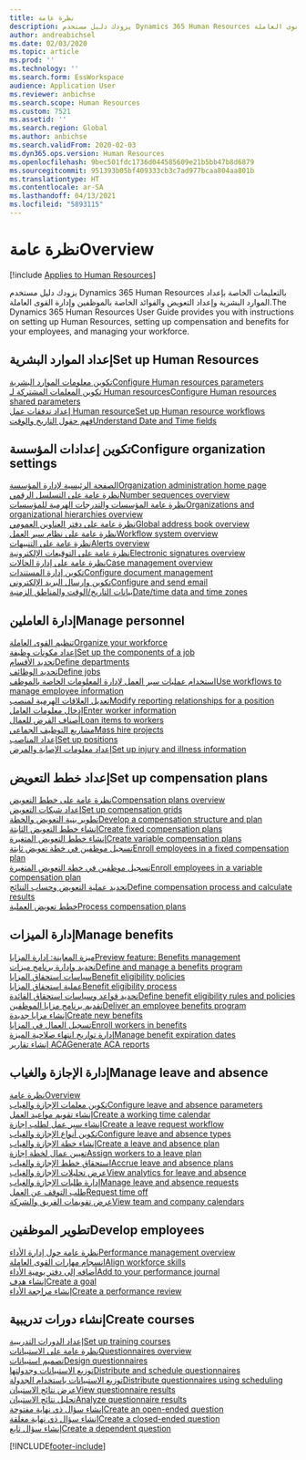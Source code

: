 ```yaml
---
title: نظرة عامة
description: يزودك دليل مستخدم Dynamics 365 Human Resources بالتعليمات الخاصة بإعداد الموارد البشرية وإعداد التعويض والفوائد الخاصة بالموظفين وإدارة القوى العاملة.
author: andreabichsel
ms.date: 02/03/2020
ms.topic: article
ms.prod: ''
ms.technology: ''
ms.search.form: EssWorkspace
audience: Application User
ms.reviewer: anbichse
ms.search.scope: Human Resources
ms.custom: 7521
ms.assetid: ''
ms.search.region: Global
ms.author: anbichse
ms.search.validFrom: 2020-02-03
ms.dyn365.ops.version: Human Resources
ms.openlocfilehash: 9bec501fdc1736d044585609e21b5bb47b8d6879
ms.sourcegitcommit: 951393b05bf409333cb3c7ad977bcaa804aa801b
ms.translationtype: HT
ms.contentlocale: ar-SA
ms.lasthandoff: 04/13/2021
ms.locfileid: "5893115"
---
```

# <a name="overview"></a><span data-ttu-id="512d5-103">نظرة عامة</span><span class="sxs-lookup"><span data-stu-id="512d5-103">Overview</span></span>

[!include [Applies to Human Resources](../includes/applies-to-hr.md)]

<span data-ttu-id="512d5-104">يزودك دليل مستخدم Dynamics 365 Human Resources بالتعليمات الخاصة بإعداد الموارد البشرية وإعداد التعويض والفوائد الخاصة بالموظفين وإدارة القوى العاملة.</span><span class="sxs-lookup"><span data-stu-id="512d5-104">The Dynamics 365 Human Resources User Guide provides you with instructions on setting up Human Resources, setting up compensation and benefits for your employees, and managing your workforce.</span></span>

## <a name="set-up-human-resources"></a><span data-ttu-id="512d5-105">إعداد الموارد البشرية</span><span class="sxs-lookup"><span data-stu-id="512d5-105">Set up Human Resources</span></span>

[<span data-ttu-id="512d5-106">تكوين معلومات الموارد البشرية</span><span class="sxs-lookup"><span data-stu-id="512d5-106">Configure Human resources parameters</span></span>](hr-setup-parameters.md)</br>
[<span data-ttu-id="512d5-107">تكوين المعلمات المشتركة لـ Human resources</span><span class="sxs-lookup"><span data-stu-id="512d5-107">Configure Human resources shared parameters</span></span>](hr-setup-shared-parameters.md)</br>
[<span data-ttu-id="512d5-108">إعداد تدفقات عمل Human resource</span><span class="sxs-lookup"><span data-stu-id="512d5-108">Set up Human resource workflows</span></span>](./hr-workflow-manage-employee-information.md)</br>
[<span data-ttu-id="512d5-109">فهم حقول التاريخ والوقت</span><span class="sxs-lookup"><span data-stu-id="512d5-109">Understand Date and Time fields</span></span>](hr-setup-date-time-fields.md)</br>

## <a name="configure-organization-settings"></a><span data-ttu-id="512d5-110">تكوين إعدادات المؤسسة</span><span class="sxs-lookup"><span data-stu-id="512d5-110">Configure organization settings</span></span>

[<span data-ttu-id="512d5-111">الصفحة الرئيسية لإدارة المؤسسة</span><span class="sxs-lookup"><span data-stu-id="512d5-111">Organization administration home page</span></span>](../fin-ops-core/fin-ops/organization-administration/organization-administration-home-page.md?toc=/dynamics365/human-resources/toc.json)</br>
[<span data-ttu-id="512d5-112">نظرة عامة على التسلسل الرقمي</span><span class="sxs-lookup"><span data-stu-id="512d5-112">Number sequences overview</span></span>](../fin-ops-core/fin-ops/organization-administration/number-sequence-overview.md?toc=/dynamics365/human-resources/toc.json)</br>
[<span data-ttu-id="512d5-113">نظرة عامة المؤسسات والتدرجات الهرمية للمؤسسات</span><span class="sxs-lookup"><span data-stu-id="512d5-113">Organizations and organizational hierarchies overview</span></span>](../fin-ops-core/fin-ops/organization-administration/organizations-organizational-hierarchies.md?toc=/dynamics365/human-resources/toc.json)</br>
[<span data-ttu-id="512d5-114">نظرة عامة على دفتر العناوين العمومي</span><span class="sxs-lookup"><span data-stu-id="512d5-114">Global address book overview</span></span>](../fin-ops-core/fin-ops/organization-administration/overview-global-address-book.md?toc=/dynamics365/human-resources/toc.json)</br>
[<span data-ttu-id="512d5-115">نظرة عامة على نظام سير العمل</span><span class="sxs-lookup"><span data-stu-id="512d5-115">Workflow system overview</span></span>](../fin-ops-core/fin-ops/organization-administration/overview-workflow-system.md?toc=/dynamics365/human-resources/toc.json)</br>
[<span data-ttu-id="512d5-116">نظرة عامة على التنبيهات</span><span class="sxs-lookup"><span data-stu-id="512d5-116">Alerts overview</span></span>](../fin-ops-core/fin-ops/get-started/alerts-overview.md?toc=/dynamics365/human-resources/toc.json)</br>
[<span data-ttu-id="512d5-117">نظرة عامة على التوقيعات الإلكترونية</span><span class="sxs-lookup"><span data-stu-id="512d5-117">Electronic signatures overview</span></span>](../fin-ops-core/fin-ops/organization-administration/electronic-signature-overview.md?toc=/dynamics365/human-resources/toc.json)</br>
[<span data-ttu-id="512d5-118">نظرة عامة على إدارة الحالات</span><span class="sxs-lookup"><span data-stu-id="512d5-118">Case management overview</span></span>](../fin-ops-core/fin-ops/organization-administration/cases.md?toc=/dynamics365/human-resources/toc.json)</br>
[<span data-ttu-id="512d5-119">تكوين إدارة المستندات</span><span class="sxs-lookup"><span data-stu-id="512d5-119">Configure document management</span></span>](../fin-ops-core/fin-ops/organization-administration/configure-document-management.md?toc=/dynamics365/human-resources/toc.json)</br>
[<span data-ttu-id="512d5-120">تكوين وإرسال البريد الإلكتروني</span><span class="sxs-lookup"><span data-stu-id="512d5-120">Configure and send email</span></span>](../fin-ops-core/fin-ops/organization-administration/configure-email.md?toc=/dynamics365/human-resources/toc.json)</br>
[<span data-ttu-id="512d5-121">بيانات التاريخ/الوقت والمناطق الزمنية</span><span class="sxs-lookup"><span data-stu-id="512d5-121">Date/time data and time zones</span></span>](../fin-ops-core/fin-ops/organization-administration/date-time-zones.md?toc=/dynamics365/human-resources/toc.json)</br>

## <a name="manage-personnel"></a><span data-ttu-id="512d5-122">إدارة العاملين</span><span class="sxs-lookup"><span data-stu-id="512d5-122">Manage personnel</span></span>

[<span data-ttu-id="512d5-123">تنظيم القوى العاملة</span><span class="sxs-lookup"><span data-stu-id="512d5-123">Organize your workforce</span></span>](hr-personnel-departments-jobs-positions.md)</br>
[<span data-ttu-id="512d5-124">إعداد مكونات وظيفة</span><span class="sxs-lookup"><span data-stu-id="512d5-124">Set up the components of a job</span></span>](hr-personnel-jobs.md)</br>
[<span data-ttu-id="512d5-125">تحديد الأقسام</span><span class="sxs-lookup"><span data-stu-id="512d5-125">Define departments</span></span>](hr-personnel-define-departments.md)</br>
[<span data-ttu-id="512d5-126">تحديد الوظائف</span><span class="sxs-lookup"><span data-stu-id="512d5-126">Define jobs</span></span>](hr-personnel-define-jobs.md)</br>
[<span data-ttu-id="512d5-127">استخدام عمليات سير العمل لإدارة المعلومات الخاصة بالموظف</span><span class="sxs-lookup"><span data-stu-id="512d5-127">Use workflows to manage employee information</span></span>](hr-workflow-manage-employee-information.md)</br>
[<span data-ttu-id="512d5-128">تعديل العلاقات الهرمية لمنصب</span><span class="sxs-lookup"><span data-stu-id="512d5-128">Modify reporting relationships for a position</span></span>](hr-personnel-modify-reporting-relationships-position.md)</br>
[<span data-ttu-id="512d5-129">إدخال معلومات العامل</span><span class="sxs-lookup"><span data-stu-id="512d5-129">Enter worker information</span></span>](hr-personnel-enter-worker-information.md)</br>
[<span data-ttu-id="512d5-130">أصناف القرض للعمال</span><span class="sxs-lookup"><span data-stu-id="512d5-130">Loan items to workers</span></span>](hr-personnel-loan-item-worker.md)</br>
[<span data-ttu-id="512d5-131">مشاريع التوظيف الجماعي</span><span class="sxs-lookup"><span data-stu-id="512d5-131">Mass hire projects</span></span>](hr-personnel-mass-hire-projects.md)</br>
[<span data-ttu-id="512d5-132">إعداد المناصب</span><span class="sxs-lookup"><span data-stu-id="512d5-132">Set up positions</span></span>](hr-personnel-set-up-positions.md)</br>
[<span data-ttu-id="512d5-133">إعداد معلومات الإصابة والمرض</span><span class="sxs-lookup"><span data-stu-id="512d5-133">Set up injury and illness information</span></span>](hr-personnel-set-up-injury-illness-information.md)</br>

## <a name="set-up-compensation-plans"></a><span data-ttu-id="512d5-134">إعداد خطط التعويض</span><span class="sxs-lookup"><span data-stu-id="512d5-134">Set up compensation plans</span></span>

[<span data-ttu-id="512d5-135">نظرة عامة على خطط التعويض</span><span class="sxs-lookup"><span data-stu-id="512d5-135">Compensation plans overview</span></span>](hr-compensation-overview.md)</br>
[<span data-ttu-id="512d5-136">إعداد شبكات التعويض</span><span class="sxs-lookup"><span data-stu-id="512d5-136">Set up compensation grids</span></span>](hr-compensation-grids.md)</br>
[<span data-ttu-id="512d5-137">تطوير بنية التعويض والخطة</span><span class="sxs-lookup"><span data-stu-id="512d5-137">Develop a compensation structure and plan</span></span>](hr-compensation-structure.md)</br>
[<span data-ttu-id="512d5-138">إنشاء خطط التعويض الثابتة</span><span class="sxs-lookup"><span data-stu-id="512d5-138">Create fixed compensation plans</span></span>](hr-compensation-fixed-plans.md)</br>
[<span data-ttu-id="512d5-139">إنشاء خطط التعويض المتغيرة</span><span class="sxs-lookup"><span data-stu-id="512d5-139">Create variable compensation plans</span></span>](hr-compensation-variable-plans.md)</br>
[<span data-ttu-id="512d5-140">تسجيل موظفين في خطة تعويض ثابتة</span><span class="sxs-lookup"><span data-stu-id="512d5-140">Enroll employees in a fixed compensation plan</span></span>](hr-compensation-enroll-employees-fixed.md)</br>
[<span data-ttu-id="512d5-141">تسجيل موظفين في خطة التعويض المتغيرة</span><span class="sxs-lookup"><span data-stu-id="512d5-141">Enroll employees in a variable compensation plan</span></span>](hr-compensation-enroll-employees-variable.md)</br>
[<span data-ttu-id="512d5-142">تحديد عملية التعويض وحساب النتائج</span><span class="sxs-lookup"><span data-stu-id="512d5-142">Define compensation process and calculate results</span></span>](hr-compensation-define-process.md)</br>
[<span data-ttu-id="512d5-143">خطط تعويض العملية</span><span class="sxs-lookup"><span data-stu-id="512d5-143">Process compensation plans</span></span>](hr-compensation-process.md)</br>

## <a name="manage-benefits"></a><span data-ttu-id="512d5-144">إدارة الميزات</span><span class="sxs-lookup"><span data-stu-id="512d5-144">Manage benefits</span></span>

[<span data-ttu-id="512d5-145">ميزة المعاينة: إدارة المزايا</span><span class="sxs-lookup"><span data-stu-id="512d5-145">Preview feature: Benefits management</span></span>](hr-benefits-management-overview.md)</br>
[<span data-ttu-id="512d5-146">تحديد وإدارة برنامج ميزات</span><span class="sxs-lookup"><span data-stu-id="512d5-146">Define and manage a benefits program</span></span>](hr-benefits-manage-program.md)</br>
[<span data-ttu-id="512d5-147">سياسات استحقاق المزايا</span><span class="sxs-lookup"><span data-stu-id="512d5-147">Benefit eligibility policies</span></span>](hr-benefits-eligibility-policies.md)</br>
[<span data-ttu-id="512d5-148">عملية استحقاق المزايا</span><span class="sxs-lookup"><span data-stu-id="512d5-148">Benefit eligibility process</span></span>](hr-benefits-eligibility-process.md)</br>
[<span data-ttu-id="512d5-149">تحديد قواعد وسياسات استحقاق الفائدة</span><span class="sxs-lookup"><span data-stu-id="512d5-149">Define benefit eligibility rules and policies</span></span>](hr-benefits-define-eligibility-rules.md)</br>
[<span data-ttu-id="512d5-150">تقديم برنامج مزايا الموظفين</span><span class="sxs-lookup"><span data-stu-id="512d5-150">Deliver an employee benefits program</span></span>](hr-benefits-deliver-employee-benefits-program.md)</br>
[<span data-ttu-id="512d5-151">إنشاء مزايا جديدة</span><span class="sxs-lookup"><span data-stu-id="512d5-151">Create new benefits</span></span>](hr-benefits-create.md)</br>
[<span data-ttu-id="512d5-152">تسجيل العمال في المزايا</span><span class="sxs-lookup"><span data-stu-id="512d5-152">Enroll workers in benefits</span></span>](hr-benefits-enroll-workers.md)</br>
[<span data-ttu-id="512d5-153">إدارة تواريخ انتهاء صلاحية الميزة</span><span class="sxs-lookup"><span data-stu-id="512d5-153">Manage benefit expiration dates</span></span>](hr-benefits-expiration-dates.md)</br>
[<span data-ttu-id="512d5-154">إنشاء تقارير ACA</span><span class="sxs-lookup"><span data-stu-id="512d5-154">Generate ACA reports</span></span>](hr-benefits-aca-reports.md)</br>

## <a name="manage-leave-and-absence"></a><span data-ttu-id="512d5-155">إدارة الإجازة والغياب</span><span class="sxs-lookup"><span data-stu-id="512d5-155">Manage leave and absence</span></span>

[<span data-ttu-id="512d5-156">نظرة عامة</span><span class="sxs-lookup"><span data-stu-id="512d5-156">Overview</span></span>](hr-leave-and-absence-overview.md)</br>
[<span data-ttu-id="512d5-157">تكوين معلمات الإجازة والغياب</span><span class="sxs-lookup"><span data-stu-id="512d5-157">Configure leave and absence parameters</span></span>](hr-leave-and-absence-parameters.md)</br>
[<span data-ttu-id="512d5-158">إنشاء تقويم مواعيد العمل</span><span class="sxs-lookup"><span data-stu-id="512d5-158">Create a working time calendar</span></span>](hr-leave-and-absence-working-time-calendar.md)</br>
[<span data-ttu-id="512d5-159">إنشاء سير عمل لطلب إجازة</span><span class="sxs-lookup"><span data-stu-id="512d5-159">Create a leave request workflow</span></span>](hr-leave-and-absence-workflow.md)</br>
[<span data-ttu-id="512d5-160">تكوين أنواع الإجازة والغياب</span><span class="sxs-lookup"><span data-stu-id="512d5-160">Configure leave and absence types</span></span>](hr-leave-and-absence-types.md)</br>
[<span data-ttu-id="512d5-161">إنشاء خطة الإجازة والغياب</span><span class="sxs-lookup"><span data-stu-id="512d5-161">Create a leave and absence plan</span></span>](hr-leave-and-absence-plans.md)</br>
[<span data-ttu-id="512d5-162">تعيين عمال لخطة إجازة</span><span class="sxs-lookup"><span data-stu-id="512d5-162">Assign workers to a leave plan</span></span>](hr-leave-and-absence-enroll.md)</br>
[<span data-ttu-id="512d5-163">استحقاق خطط الإجازة والغياب</span><span class="sxs-lookup"><span data-stu-id="512d5-163">Accrue leave and absence plans</span></span>](hr-leave-and-absence-accrue.md)</br>
[<span data-ttu-id="512d5-164">عرض تحليلات الإجازة والغياب</span><span class="sxs-lookup"><span data-stu-id="512d5-164">View analytics for leave and absence</span></span>](hr-leave-and-absence-analytics.md)</br>
[<span data-ttu-id="512d5-165">إدارة طلبات الإجازة والغياب</span><span class="sxs-lookup"><span data-stu-id="512d5-165">Manage leave and absence requests</span></span>](hr-employee-self-service-manage-requests.md)</br>
[<span data-ttu-id="512d5-166">طلب التوقف عن العمل</span><span class="sxs-lookup"><span data-stu-id="512d5-166">Request time off</span></span>](hr-employee-self-service-request-time-off.md)</br>
[<span data-ttu-id="512d5-167">عرض تقويمات الفريق والشركة</span><span class="sxs-lookup"><span data-stu-id="512d5-167">View team and company calendars</span></span>](hr-employee-self-service-calendar.md)</br>

## <a name="develop-employees"></a><span data-ttu-id="512d5-168">تطوير الموظفين</span><span class="sxs-lookup"><span data-stu-id="512d5-168">Develop employees</span></span>

[<span data-ttu-id="512d5-169">نظرة عامة حول إدارة الأداء</span><span class="sxs-lookup"><span data-stu-id="512d5-169">Performance management overview</span></span>](hr-develop-performance-management-overview.md)</br>
[<span data-ttu-id="512d5-170">انسجام مهارات القوى العاملة</span><span class="sxs-lookup"><span data-stu-id="512d5-170">Align workforce skills</span></span>](hr-develop-skills.md)</br>
[<span data-ttu-id="512d5-171">أضافه إلى دفتر يومية الأداء</span><span class="sxs-lookup"><span data-stu-id="512d5-171">Add to your performance journal</span></span>](hr-develop-add-performance-journal.md)</br>
[<span data-ttu-id="512d5-172">إنشاء هدف</span><span class="sxs-lookup"><span data-stu-id="512d5-172">Create a goal</span></span>](hr-develop-create-goal.md)</br>
[<span data-ttu-id="512d5-173">إنشاء مراجعة الأداء</span><span class="sxs-lookup"><span data-stu-id="512d5-173">Create a performance review</span></span>](hr-develop-create-performance-review.md)</br>

## <a name="create-courses"></a><span data-ttu-id="512d5-174">إنشاء دورات تدريبية</span><span class="sxs-lookup"><span data-stu-id="512d5-174">Create courses</span></span>

[<span data-ttu-id="512d5-175">إعداد الدورات التدريبية</span><span class="sxs-lookup"><span data-stu-id="512d5-175">Set up training courses</span></span>](hr-learning-courses.md)</br>
[<span data-ttu-id="512d5-176">نظرة عامة على الاستبيانات</span><span class="sxs-lookup"><span data-stu-id="512d5-176">Questionnaires overview</span></span>](hr-learning-questionnaires.md)</br>
[<span data-ttu-id="512d5-177">تصميم استبيانات</span><span class="sxs-lookup"><span data-stu-id="512d5-177">Design questionnaires</span></span>](hr-learning-design-questionnaires.md)</br>
[<span data-ttu-id="512d5-178">توزيع الاستبيانات وجدولتها</span><span class="sxs-lookup"><span data-stu-id="512d5-178">Distribute and schedule questionnaires</span></span>](hr-learning-distribute-questionnaires.md)</br>
[<span data-ttu-id="512d5-179">توزيع الاستبيانات باستخدام الجدولة</span><span class="sxs-lookup"><span data-stu-id="512d5-179">Distribute questionnaires using scheduling</span></span>](hr-learning-distribute-questionnaires-scheduling.md)</br>
[<span data-ttu-id="512d5-180">عرض نتائج الاستبيان</span><span class="sxs-lookup"><span data-stu-id="512d5-180">View questionnaire results</span></span>](hr-learning-evaluate-questionnaire-results.md)</br>
[<span data-ttu-id="512d5-181">تحليل نتائج الاستبيان</span><span class="sxs-lookup"><span data-stu-id="512d5-181">Analyze questionnaire results</span></span>](hr-learning-analyze-questionnaire-results.md)</br>
[<span data-ttu-id="512d5-182">إنشاء سؤال ذي نهاية مفتوحة</span><span class="sxs-lookup"><span data-stu-id="512d5-182">Create an open-ended question</span></span>](hr-learning-create-open-ended-question.md)</br>
[<span data-ttu-id="512d5-183">إنشاء سؤال ذي نهاية مغلقة</span><span class="sxs-lookup"><span data-stu-id="512d5-183">Create a closed-ended question</span></span>](hr-learning-create-closed-ended-question.md)</br>
[<span data-ttu-id="512d5-184">إنشاء سؤال تابع</span><span class="sxs-lookup"><span data-stu-id="512d5-184">Create a dependent question</span></span>](hr-learning-depending-question.md)</br>





[!INCLUDE[footer-include](../includes/footer-banner.md)]